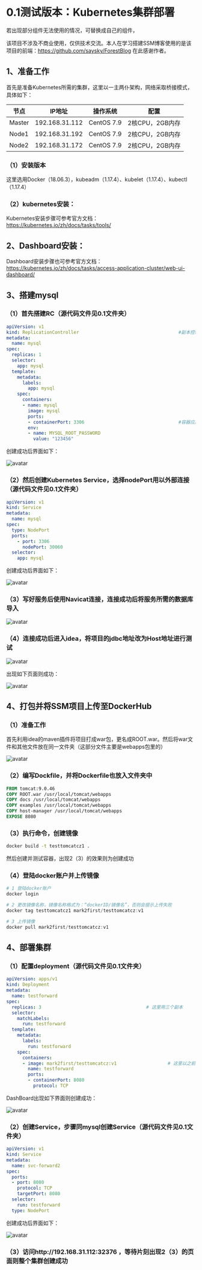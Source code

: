 # 0.1测试版本：Kubernetes集群部署

若出现部分组件无法使用的情况，可替换成自己的组件，

该项目不涉及不商业使用，仅供技术交流。本人在学习搭建SSM博客使用的是该项目的前端：https://github.com/saysky/ForestBlog 在此感谢作者。

## 1、准备工作

首先是准备Kubernetes所需的集群，这里以一主两仆架构，网络采取桥接模式，具体如下：

| 节点   | IP地址         | 操作系统   | 配置            |
| ------ | -------------- | ---------- | --------------- |
| Master | 192.168.31.112 | CentOS 7.9 | 2核CPU，2GB内存 |
| Node1  | 192.168.31.192 | CentOS 7.9 | 2核CPU，2GB内存 |
| Node2  | 192.168.31.172 | CentOS 7.9 | 2核CPU，2GB内存 |

### （1）安装版本

这里选用Docker（18.06.3），kubeadm（1.17.4）、kubelet（1.17.4）、kubectl（1.17.4）

### （2）kubernetes安装：

Kubernetes安装步骤可参考官方文档：https://kubernetes.io/zh/docs/tasks/tools/

## 2、Dashboard安装：

Dashboard安装步骤也可参考官方文档：https://kubernetes.io/zh/docs/tasks/access-application-cluster/web-ui-dashboard/

## 3、搭建mysql

### （1）首先搭建RC（源代码文件见0.1文件夹）

```yaml
apiVersion: v1
kind: ReplicationController										#副本控制器RC
metadata:
  name: mysql																	#RC的名称，全局唯一
spec:
  replicas: 1																	#Pod副本的期待数量
  selector:
    app: mysql																#符合目标的Pod拥有此标签
  template:																		#根据此模版创建Pod的副本
    metadata:
      labels:
        app: mysql														#Pod副本拥有的标签，对应RC的Selector
    spec:
      containers:															#Pod内容器的定义部分
      - name: mysql														#容器的名称
        image: mysql													#容器对应的Docker Image
        ports:
        - containerPort: 3306									#容器应用监听的端口号
        env:																	#注入容器内的环境变量
        - name: MYSQL_ROOT_PASSWORD
          value: "123456"
```

创建成功后界面如下：

![avatar](0.1/pic/image-20220118201822047.png)

### （2）然后创建Kubernetes Service，选择nodePort用以外部连接（源代码文件见0.1文件夹）

```yaml
apiVersion: v1
kind: Service
metadata:
  name: mysql
spec:
  type: NodePort
  ports:
    - port: 3306
      nodePort: 30060
  selector:
    app: mysql
```

创建成功后界面如下：

![avatar](0.1/pic/image-20220118203453890.png)

### （3）写好服务后使用Navicat连接，连接成功后将服务所需的数据库导入

![avatar](0.1/pic/image-20220118203244826.png)

### （4）连接成功后进入idea，将项目的jdbc地址改为Host地址进行测试

![avatar](0.1/pic/image-20220118203259814.png)

出现如下页面则成功：

![avatar](0.1/pic/image-20220118203312650.png)

## 4、打包并将SSM项目上传至DockerHub

### （1）准备工作

首先利用idea的maven插件将项目打成war包，更名成ROOT.war。然后将war文件和其他文件放在同一文件夹（这部分文件主要是webapps包里的）

![avatar](0.1/pic/image-20220118200114711.png)

### （2）编写Dockfile，并将Dockerfile也放入文件夹中

```dockerfile
FROM tomcat:9.0.46
COPY ROOT.war /usr/local/tomcat/webapps
COPY docs /usr/local/tomcat/webapps
COPY examples /usr/local/tomcat/webapps
COPY host-manager /usr/local/tomcat/webapps
EXPOSE 8080
```

### （3）执行命令，创建镜像

```sh
docker build -t testtomcatcz1 .
```

然后创建并测试容器，出现2（3）的效果则为创建成功

### （4）登陆docker账户并上传镜像

```powershell
# 1 登陆docker账户
docker login

# 2 更改镜像名称，镜像名称格式为：“dockerID/镜像名”，否则会提示上传失败
docker tag testtomcatcz1 mark2first/testtomcatcz:v1

# 3 上传镜像
docker pull mark2first/testtomcatcz:v1
```

## 4、部署集群

### （1）配置deployment（源代码文件见0.1文件夹）

```yaml
apiVersion: apps/v1
kind: Deployment
metadata:
  name: testforward
spec:
  replicas: 3										# 这里用三个副本
  selector:
    matchLabels:
      run: testforward
  template:
    metadata:
      labels:
        run: testforward
    spec:
      containers:
      - image: mark2first/testtomcatcz:v1					# 这里以之前构建的镜像为例
        name: testforward
        ports:
        - containerPort: 8080
          protocol: TCP
```

DashBoard出现如下界面则创建成功：

![avatar](0.1/pic/image-20220118203408797.png)

### （2）创建Service，步骤同mysql创建Service（源代码文件见0.1文件夹）

```yaml
apiVersion: v1
kind: Service
metadata:
  name: svc-forward2
spec:
  ports:
  - port: 8080
    protocol: TCP
    targetPort: 8080
  selector:
    run: testforward
  type: NodePort
```

创建成功后界面如下：

![avatar](0.1/pic/image-20220118203339519.png)

### （3）访问http://192.168.31.112:32376 ，等待片刻出现2（3）的页面则整个集群创建成功

